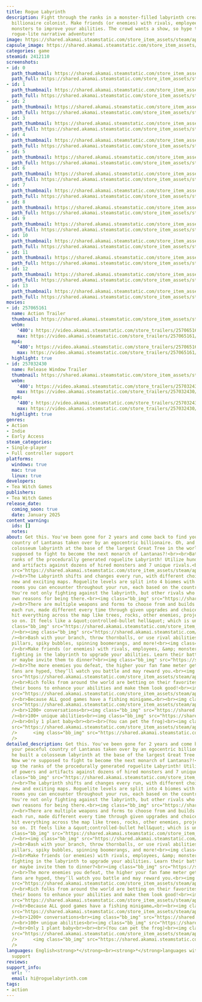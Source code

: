```yaml
---
title: Rogue Labyrinth
description: Fight through the ranks in a monster-filled labyrinth created by an egocentric
  billionaire colonist. Make friends (or enemies) with rivals, employees, fans, and
  monsters to improve your abilities. The crowd wants a show, so hype them up in this
  rogue-lite narrative adventure!
image: https://shared.akamai.steamstatic.com/store_item_assets/steam/apps/2412110/header.jpg?t=1728948208
capsule_image: https://shared.akamai.steamstatic.com/store_item_assets/steam/apps/2412110/4797b808788ea627874423d26ad4031eb7f058da/capsule_231x87.jpg?t=1728948208
categories: game
steamid: 2412110
screenshots:
- id: 0
  path_thumbnail: https://shared.akamai.steamstatic.com/store_item_assets/steam/apps/2412110/ss_ea9757af4a9633b6b6954c5be8598602198720d1.600x338.jpg?t=1728948208
  path_full: https://shared.akamai.steamstatic.com/store_item_assets/steam/apps/2412110/ss_ea9757af4a9633b6b6954c5be8598602198720d1.1920x1080.jpg?t=1728948208
- id: 1
  path_thumbnail: https://shared.akamai.steamstatic.com/store_item_assets/steam/apps/2412110/ss_088d01daa91cd3a0b2d700287f8d6214a9c1cde2.600x338.jpg?t=1728948208
  path_full: https://shared.akamai.steamstatic.com/store_item_assets/steam/apps/2412110/ss_088d01daa91cd3a0b2d700287f8d6214a9c1cde2.1920x1080.jpg?t=1728948208
- id: 2
  path_thumbnail: https://shared.akamai.steamstatic.com/store_item_assets/steam/apps/2412110/ss_d2a2967f12ee7dca97b7383c3c5c044734fb33de.600x338.jpg?t=1728948208
  path_full: https://shared.akamai.steamstatic.com/store_item_assets/steam/apps/2412110/ss_d2a2967f12ee7dca97b7383c3c5c044734fb33de.1920x1080.jpg?t=1728948208
- id: 3
  path_thumbnail: https://shared.akamai.steamstatic.com/store_item_assets/steam/apps/2412110/ss_9be1a4b29b92d2c0a7fd6081c43ddf002207ad16.600x338.jpg?t=1728948208
  path_full: https://shared.akamai.steamstatic.com/store_item_assets/steam/apps/2412110/ss_9be1a4b29b92d2c0a7fd6081c43ddf002207ad16.1920x1080.jpg?t=1728948208
- id: 4
  path_thumbnail: https://shared.akamai.steamstatic.com/store_item_assets/steam/apps/2412110/ss_a215cb127990076cf26b3dd925c2f6b591270243.600x338.jpg?t=1728948208
  path_full: https://shared.akamai.steamstatic.com/store_item_assets/steam/apps/2412110/ss_a215cb127990076cf26b3dd925c2f6b591270243.1920x1080.jpg?t=1728948208
- id: 5
  path_thumbnail: https://shared.akamai.steamstatic.com/store_item_assets/steam/apps/2412110/ss_1ebdb6a459e8d5b46afe21e16f802474dc4c98e4.600x338.jpg?t=1728948208
  path_full: https://shared.akamai.steamstatic.com/store_item_assets/steam/apps/2412110/ss_1ebdb6a459e8d5b46afe21e16f802474dc4c98e4.1920x1080.jpg?t=1728948208
- id: 6
  path_thumbnail: https://shared.akamai.steamstatic.com/store_item_assets/steam/apps/2412110/ss_dcac0cf67f53ff7e2c95647ea9a7512358b7c2e3.600x338.jpg?t=1728948208
  path_full: https://shared.akamai.steamstatic.com/store_item_assets/steam/apps/2412110/ss_dcac0cf67f53ff7e2c95647ea9a7512358b7c2e3.1920x1080.jpg?t=1728948208
- id: 7
  path_thumbnail: https://shared.akamai.steamstatic.com/store_item_assets/steam/apps/2412110/ss_552e63ab7b3e2a2b4cfab4e24dd10171fadcc649.600x338.jpg?t=1728948208
  path_full: https://shared.akamai.steamstatic.com/store_item_assets/steam/apps/2412110/ss_552e63ab7b3e2a2b4cfab4e24dd10171fadcc649.1920x1080.jpg?t=1728948208
- id: 8
  path_thumbnail: https://shared.akamai.steamstatic.com/store_item_assets/steam/apps/2412110/ss_618b9e0e4115061a1e8c39f8da97c7ead2b6c33c.600x338.jpg?t=1728948208
  path_full: https://shared.akamai.steamstatic.com/store_item_assets/steam/apps/2412110/ss_618b9e0e4115061a1e8c39f8da97c7ead2b6c33c.1920x1080.jpg?t=1728948208
- id: 9
  path_thumbnail: https://shared.akamai.steamstatic.com/store_item_assets/steam/apps/2412110/ss_e4a03dafa795d20b543322ac1c4e505acd38003d.600x338.jpg?t=1728948208
  path_full: https://shared.akamai.steamstatic.com/store_item_assets/steam/apps/2412110/ss_e4a03dafa795d20b543322ac1c4e505acd38003d.1920x1080.jpg?t=1728948208
- id: 10
  path_thumbnail: https://shared.akamai.steamstatic.com/store_item_assets/steam/apps/2412110/ss_1921c0c72788721e456da93b9127c242f20bae93.600x338.jpg?t=1728948208
  path_full: https://shared.akamai.steamstatic.com/store_item_assets/steam/apps/2412110/ss_1921c0c72788721e456da93b9127c242f20bae93.1920x1080.jpg?t=1728948208
- id: 11
  path_thumbnail: https://shared.akamai.steamstatic.com/store_item_assets/steam/apps/2412110/ss_5f42da03a7a5f2cd3438871d60e66082b3ecb7a8.600x338.jpg?t=1728948208
  path_full: https://shared.akamai.steamstatic.com/store_item_assets/steam/apps/2412110/ss_5f42da03a7a5f2cd3438871d60e66082b3ecb7a8.1920x1080.jpg?t=1728948208
- id: 12
  path_thumbnail: https://shared.akamai.steamstatic.com/store_item_assets/steam/apps/2412110/ss_c2471846c33748ebb0fbf5a0e9d6802dd064b5fc.600x338.jpg?t=1728948208
  path_full: https://shared.akamai.steamstatic.com/store_item_assets/steam/apps/2412110/ss_c2471846c33748ebb0fbf5a0e9d6802dd064b5fc.1920x1080.jpg?t=1728948208
- id: 13
  path_thumbnail: https://shared.akamai.steamstatic.com/store_item_assets/steam/apps/2412110/ss_0ba826cf112cbff49b774f065307537ebb42d420.600x338.jpg?t=1728948208
  path_full: https://shared.akamai.steamstatic.com/store_item_assets/steam/apps/2412110/ss_0ba826cf112cbff49b774f065307537ebb42d420.1920x1080.jpg?t=1728948208
movies:
- id: 257065161
  name: Action Trailer
  thumbnail: https://shared.akamai.steamstatic.com/store_item_assets/steam/apps/257065161/dcac0cf67f53ff7e2c95647ea9a7512358b7c2e3/movie_600x337.jpg?t=1728948042
  webm:
    '480': https://video.akamai.steamstatic.com/store_trailers/257065161/movie480_vp9.webm?t=1728948042
    max: https://video.akamai.steamstatic.com/store_trailers/257065161/movie_max_vp9.webm?t=1728948042
  mp4:
    '480': https://video.akamai.steamstatic.com/store_trailers/257065161/movie480.mp4?t=1728948042
    max: https://video.akamai.steamstatic.com/store_trailers/257065161/movie_max.mp4?t=1728948042
  highlight: true
- id: 257032430
  name: Release Window Trailer
  thumbnail: https://shared.akamai.steamstatic.com/store_item_assets/steam/apps/257032430/3c66457160d73f6cb92446a7f83bb9c979679131/movie_600x337.jpg?t=1728912968
  webm:
    '480': https://video.akamai.steamstatic.com/store_trailers/257032430/movie480_vp9.webm?t=1728912968
    max: https://video.akamai.steamstatic.com/store_trailers/257032430/movie_max_vp9.webm?t=1728912968
  mp4:
    '480': https://video.akamai.steamstatic.com/store_trailers/257032430/movie480.mp4?t=1728912968
    max: https://video.akamai.steamstatic.com/store_trailers/257032430/movie_max.mp4?t=1728912968
  highlight: true
genres:
- Action
- Indie
- Early Access
steam_categories:
- Single-player
- Full controller support
platforms:
  windows: true
  mac: true
  linux: true
developers:
- Tea Witch Games
publishers:
- Tea Witch Games
release_date:
  coming_soon: true
  date: January 2025
content_warning:
  ids: []
  notes:
about: Get this. You've been gone for 2 years and come back to find your peaceful
  country of Lantanas taken over by an egocentric billionaire. Oh, and he built a
  colosseum labyrinth at the base of the largest Great Tree in the world! Now we're
  supposed to fight to become the next monarch of Lantanas?!<br><br>Battle up the
  ranks of the procedurally generated roguelite Labyrinth! Utilize hundreds of powers
  and artifacts against dozens of hired monsters and 7 unique rivals.<br><img class="bb_img"
  src="https://shared.akamai.steamstatic.com/store_item_assets/steam/apps/2412110/extras/g1.png?t=1728948208"
  /><br>The Labyrinth shifts and changes every run, with different choices generating
  new and exciting maps. Roguelite levels are split into 4 biomes with 100s of different
  rooms you can encounter throughout your run, each based on the countries participating.
  You're not only fighting against the labyrinth, but other rivals who all have their
  own reasons for being there.<br><img class="bb_img" src="https://shared.akamai.steamstatic.com/store_item_assets/steam/apps/2412110/extras/g2.png?t=1728948208"
  /><br>There are multiple weapons and forms to choose from and builds to gain in
  each run, made different every time through given upgrades and choices. You can
  hit everything across the map like trees, rocks, other enemies, projectiles, and
  so on. It feels like a &quot;controlled-bullet hell&quot; which is unique and fun!<br>      <img
  class="bb_img" src="https://shared.akamai.steamstatic.com/store_item_assets/steam/apps/2412110/extras/hitgif.gif?t=1728948208"
  /><br><img class="bb_img" src="https://shared.akamai.steamstatic.com/store_item_assets/steam/apps/2412110/extras/g3.png?t=1728948208"
  /><br>Bash with your branch, throw thornballs, or use rival abilities like pulsing
  pillars, spiky bubbles, spinning boomerangs, and more!<br><img class="bb_img" src="https://shared.akamai.steamstatic.com/store_item_assets/steam/apps/2412110/extras/g4.png?t=1728948208"
  /><br>Make friends (or enemies) with rivals, employees, &amp; monsters in-between
  fighting in the labyrinth to upgrade your abilities. Learn their battle techniques
  or maybe invite them to dinner?<br><img class="bb_img" src="https://shared.akamai.steamstatic.com/store_item_assets/steam/apps/2412110/extras/g5.png?t=1728948208"
  /><br>The more enemies you defeat, the higher your fan fame meter gets. Once the
  fans are hyped, they’ll watch you battle and may reward you.<br><img class="bb_img"
  src="https://shared.akamai.steamstatic.com/store_item_assets/steam/apps/2412110/extras/g6.png?t=1728948208"
  /><br>Rich folks from around the world are betting on their favorites to win. Use
  their boons to enhance your abilities and make them look good!<br><img class="bb_img"
  src="https://shared.akamai.steamstatic.com/store_item_assets/steam/apps/2412110/extras/g7.png?t=1728948208"
  /><br>Because ALL good games have a fishing minigame…<br><br><img class="bb_img"
  src="https://shared.akamai.steamstatic.com/store_item_assets/steam/apps/2412110/extras/wishlist.gif?t=1728948208"
  /><br>1200+ conversations<br><img class="bb_img" src="https://shared.akamai.steamstatic.com/store_item_assets/steam/apps/2412110/extras/gooeysteam.gif?t=1728948208"
  /><br>100+ unique abilities<br><img class="bb_img" src="https://shared.akamai.steamstatic.com/store_item_assets/steam/apps/2412110/extras/Zinniabop-exporthalf.gif?t=1728948208"
  /><br>Only 1 plant baby<br><br><br>(You can pet the frog)<br><img class="bb_img"
  src="https://shared.akamai.steamstatic.com/store_item_assets/steam/apps/2412110/extras/frogpetsteam1.gif?t=1728948208"
  />      <img class="bb_img" src="https://shared.akamai.steamstatic.com/store_item_assets/steam/apps/2412110/extras/frogpetsteam2.gif?t=1728948208"
  />
detailed_description: Get this. You've been gone for 2 years and come back to find
  your peaceful country of Lantanas taken over by an egocentric billionaire. Oh, and
  he built a colosseum labyrinth at the base of the largest Great Tree in the world!
  Now we're supposed to fight to become the next monarch of Lantanas?!<br><br>Battle
  up the ranks of the procedurally generated roguelite Labyrinth! Utilize hundreds
  of powers and artifacts against dozens of hired monsters and 7 unique rivals.<br><img
  class="bb_img" src="https://shared.akamai.steamstatic.com/store_item_assets/steam/apps/2412110/extras/g1.png?t=1728948208"
  /><br>The Labyrinth shifts and changes every run, with different choices generating
  new and exciting maps. Roguelite levels are split into 4 biomes with 100s of different
  rooms you can encounter throughout your run, each based on the countries participating.
  You're not only fighting against the labyrinth, but other rivals who all have their
  own reasons for being there.<br><img class="bb_img" src="https://shared.akamai.steamstatic.com/store_item_assets/steam/apps/2412110/extras/g2.png?t=1728948208"
  /><br>There are multiple weapons and forms to choose from and builds to gain in
  each run, made different every time through given upgrades and choices. You can
  hit everything across the map like trees, rocks, other enemies, projectiles, and
  so on. It feels like a &quot;controlled-bullet hell&quot; which is unique and fun!<br>      <img
  class="bb_img" src="https://shared.akamai.steamstatic.com/store_item_assets/steam/apps/2412110/extras/hitgif.gif?t=1728948208"
  /><br><img class="bb_img" src="https://shared.akamai.steamstatic.com/store_item_assets/steam/apps/2412110/extras/g3.png?t=1728948208"
  /><br>Bash with your branch, throw thornballs, or use rival abilities like pulsing
  pillars, spiky bubbles, spinning boomerangs, and more!<br><img class="bb_img" src="https://shared.akamai.steamstatic.com/store_item_assets/steam/apps/2412110/extras/g4.png?t=1728948208"
  /><br>Make friends (or enemies) with rivals, employees, &amp; monsters in-between
  fighting in the labyrinth to upgrade your abilities. Learn their battle techniques
  or maybe invite them to dinner?<br><img class="bb_img" src="https://shared.akamai.steamstatic.com/store_item_assets/steam/apps/2412110/extras/g5.png?t=1728948208"
  /><br>The more enemies you defeat, the higher your fan fame meter gets. Once the
  fans are hyped, they’ll watch you battle and may reward you.<br><img class="bb_img"
  src="https://shared.akamai.steamstatic.com/store_item_assets/steam/apps/2412110/extras/g6.png?t=1728948208"
  /><br>Rich folks from around the world are betting on their favorites to win. Use
  their boons to enhance your abilities and make them look good!<br><img class="bb_img"
  src="https://shared.akamai.steamstatic.com/store_item_assets/steam/apps/2412110/extras/g7.png?t=1728948208"
  /><br>Because ALL good games have a fishing minigame…<br><br><img class="bb_img"
  src="https://shared.akamai.steamstatic.com/store_item_assets/steam/apps/2412110/extras/wishlist.gif?t=1728948208"
  /><br>1200+ conversations<br><img class="bb_img" src="https://shared.akamai.steamstatic.com/store_item_assets/steam/apps/2412110/extras/gooeysteam.gif?t=1728948208"
  /><br>100+ unique abilities<br><img class="bb_img" src="https://shared.akamai.steamstatic.com/store_item_assets/steam/apps/2412110/extras/Zinniabop-exporthalf.gif?t=1728948208"
  /><br>Only 1 plant baby<br><br><br>(You can pet the frog)<br><img class="bb_img"
  src="https://shared.akamai.steamstatic.com/store_item_assets/steam/apps/2412110/extras/frogpetsteam1.gif?t=1728948208"
  />      <img class="bb_img" src="https://shared.akamai.steamstatic.com/store_item_assets/steam/apps/2412110/extras/frogpetsteam2.gif?t=1728948208"
  />
languages: English<strong>*</strong><br><strong>*</strong>languages with full audio
  support
reviews:
support_info:
  url: ''
  email: hi@roguelabyrinth.com
tags:
- action
---
```

